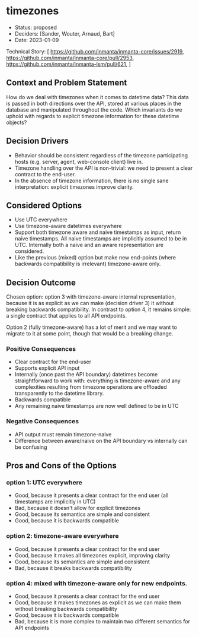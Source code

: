 # timezones

* Status: proposed
* Deciders: [Sander, Wouter, Arnaud, Bart]
* Date: 2023-01-09

Technical Story: [
    https://github.com/inmanta/inmanta-core/issues/2919,
    https://github.com/inmanta/inmanta-core/pull/2953,
    https://github.com/inmanta/inmanta-lsm/pull/621,
]

## Context and Problem Statement

How do we deal with timezones when it comes to datetime data? This data is passed in both directions over the API, stored at
various places in the database and manipulated throughout the code. Which invariants do we uphold with regards to explicit
timezone information for these datetime objects?

## Decision Drivers

* Behavior should be consistent regardless of the timezone participating hosts (e.g. server, agent, web-console client) live in.
* Timezone handling over the API is non-trivial: we need to present a clear contract to the end-user.
* In the absence of timezone information, there is no single sane interpretation: explicit timezones improve clarity.

## Considered Options

* Use UTC everywhere
* Use timezone-aware datetimes everywhere
* Support both timezone aware and naive timestamps as input, return naive timestamps. All naive timestamps are implicitly
    assumed to be in UTC. Internally both a naive and an aware representation are considered.
* Like the previous (mixed) option but make new end-points (where backwards compatibility is irrelevant) timezone-aware only.

## Decision Outcome

Chosen option: option 3 with timezone-aware internal representation, because it is as explicit as we can make (decision driver
3) it without breaking backwards compatibility. In contrast to option 4, it remains simple: a single contract that applies to
all API endpoints.

Option 2 (fully timezone-aware) has a lot of merit and we may want to migrate to it at some point, though that would be a
breaking change.

### Positive Consequences

* Clear contract for the end-user
* Supports explicit API input
* Internally (once past the API boundary) datetimes become straightforward to work with: everything is timezone-aware and any
    complexities resulting from timezone operations are offloaded transparently to the datetime library.
* Backwards compatible
* Any remaining naive timestamps are now well defined to be in UTC

### Negative Consequences

* API output must remain timezone-naive
* Difference between aware/naive on the API boundary vs internally can be confusing

## Pros and Cons of the Options

### option 1: UTC everywhere

* Good, because it presents a clear contract for the end user (all timestamps are implicitly in UTC)
* Bad, because it doesn't allow for explicit timezones
* Good, because its semantics are simple and consistent
* Good, because it is backwards compatible

### option 2: timezone-aware everywhere

* Good, because it presents a clear contract for the end user
* Good, because it makes all timezones explicit, improving clarity
* Good, because its semantics are simple and consistent
* Bad, because it breaks backwards compatibility

### option 4: mixed with timezone-aware only for new endpoints.

* Good, because it presents a clear contract for the end user
* Good, because it makes timezones as explicit as we can make them without breaking backwards compatibility
* Good, because it is backwards compatible
* Bad, because it is more complex to maintain two different semantics for API endpoints
